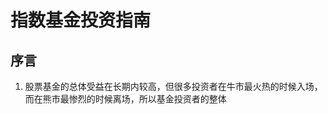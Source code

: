 # 指数基金投资指南
## 序言
1. 股票基金的总体受益在长期内较高，但很多投资者在牛市最火热的时候入场，而在熊市最惨烈的时候离场，所以基金投资者的整体 
<!--stackedit_data:
eyJoaXN0b3J5IjpbLTE3NDM2MjE2MSwtMTQ4NjM1NTg0Miw3Mz
A5OTgxMTZdfQ==
-->